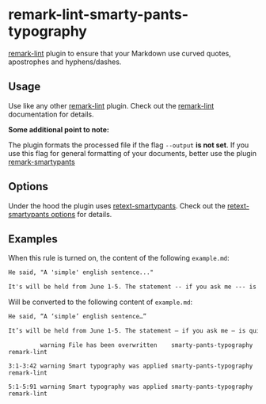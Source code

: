 # remark-lint-smarty-pants-typography

[remark-lint](https://github.com/remarkjs/remark-lint) plugin to ensure that your Markdown use curved quotes, apostrophes and hyphens/dashes.

## Usage

Use like any other [remark-lint](https://github.com/remarkjs/remark-lint) plugin.
Check out the [remark-lint](https://github.com/remarkjs/remark-lint) documentation for details.

**Some additional point to note:**

The plugin formats the processed file if the flag  `--output` **is not set**. If you use this flag for general formatting of your documents, better use the plugin [remark-smartypants](https://github.com/silvenon/remark-smartypants)

## Options

Under the hood the plugin uses [retext-smartypants](https://github.com/retextjs/retext-smartypants).
Check out the [retext-smartypants options](https://github.com/retextjs/retext-smartypants/tree/main?tab=readme-ov-file#options) for details.

## Examples

When this rule is turned on, the content of the following `example.md`:

```md
He said, "A 'simple' english sentence..."

It's will be held from June 1-5. The statement -- if you ask me --- is quite remarkable...
```

Will be converted to the following content of `example.md`:

```md
He said, “A ‘simple’ english sentence…”

It’s will be held from June 1-5. The statement – if you ask me — is quite remarkable…
```

```text
         warning File has been overwritten    smarty-pants-typography remark-lint

3:1-3:42 warning Smart typography was applied smarty-pants-typography remark-lint

5:1-5:91 warning Smart typography was applied smarty-pants-typography remark-lint
```
